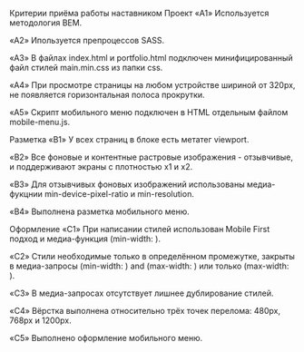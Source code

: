 Критерии приёма работы наставником Проект «A1» Используется методология BEM.

«A2» Ипользуется препроцессов SASS.

«A3» В файлах index.html и portfolio.html подключен минифицированный файл стилей main.min.css из
папки css.

«A4» При просмотре страницы на любом устройстве шириной от 320px, не появляется горизонтальная
полоса прокрутки.

«A5» Скрипт мобильного меню подключен в HTML отдельным файлом mobile-menu.js.

Разметка «B1» У всех страниц в блоке <head> есть метатег viewport.

«B2» Все фоновые и контентные растровые изображения - отзывчивые, и поддерживают экраны с плотностью
x1 и x2.

«B3» Для отзывчивых фоновых изображений использованы медиа-фукцнии min-device-pixel-ratio и
min-resolution.

«B4» Выполнена разметка мобильного меню.

Оформление «C1» При написании стилей использован Mobile First подход и медиа-функция (min-width: ).

«C2» Стили необходимые только в определённом промежутке, закрыты в медиа-запросы (min-width: ) and
(max-width: ) или только (max-width: ).

«C3» В медиа-запросах отсутствует лишнее дублирование стилей.

«C4» Вёрстка выполнена относительно трёх точек перелома: 480px, 768px и 1200px.

«C5» Выполнено оформление мобильного меню.
